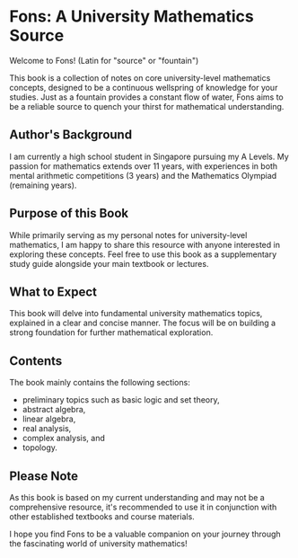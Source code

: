 # Fons: A University Mathematics Source

Welcome to Fons! (Latin for "source" or "fountain")

This book is a collection of notes on core university-level mathematics concepts, designed to be a continuous wellspring of knowledge for your studies.  Just as a fountain provides a constant flow of water, Fons aims to be a reliable source to quench your thirst for mathematical understanding.

## Author's Background

I am currently a high school student in Singapore pursuing my A Levels. My passion for mathematics extends over 11 years, with experiences in both mental arithmetic competitions (3 years) and the Mathematics Olympiad (remaining years).

## Purpose of this Book

While primarily serving as my personal notes for university-level mathematics, I am happy to share this resource with anyone interested in exploring these concepts. Feel free to use this book as a supplementary study guide alongside your main textbook or lectures.

## What to Expect

This book will delve into fundamental university mathematics topics, explained in a clear and concise manner. The focus will be on building a strong foundation for further mathematical exploration.

## Contents

The book mainly contains the following sections:

- preliminary topics such as basic logic and set theory,
- abstract algebra,
- linear algebra,
- real analysis,
- complex analysis, and
- topology.

## Please Note

As this book is based on my current understanding and may not be a comprehensive resource, it's recommended to use it in conjunction with other established textbooks and course materials.

I hope you find Fons to be a valuable companion on your journey through the fascinating world of university mathematics!